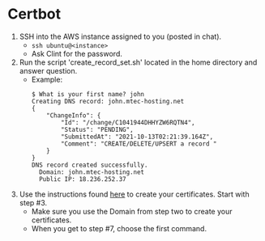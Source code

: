 # Certbot

1. SSH into the AWS instance assigned to you (posted in chat).
    * `ssh ubuntu@<instance>`
    * Ask Clint for the password.
2. Run the script 'create_record_set.sh' located in the home directory and answer question.
    * Example:
      ```
      $ What is your first name? john
      Creating DNS record: john.mtec-hosting.net
      {
          "ChangeInfo": {
              "Id": "/change/C1041944DHHYZW6RQTN4",
              "Status": "PENDING",
              "SubmittedAt": "2021-10-13T02:21:39.164Z",
              "Comment": "CREATE/DELETE/UPSERT a record "
          }
      }
      DNS record created successfully.
        Domain: john.mtec-hosting.net
        Public IP: 18.236.252.37
3. Use the instructions found [here](https://certbot.eff.org/lets-encrypt/ubuntufocal-other) to create your certificates. Start with step #3.
    * Make sure you use the Domain from step two to create your certificates.
    * When you get to step #7, choose the first command.
